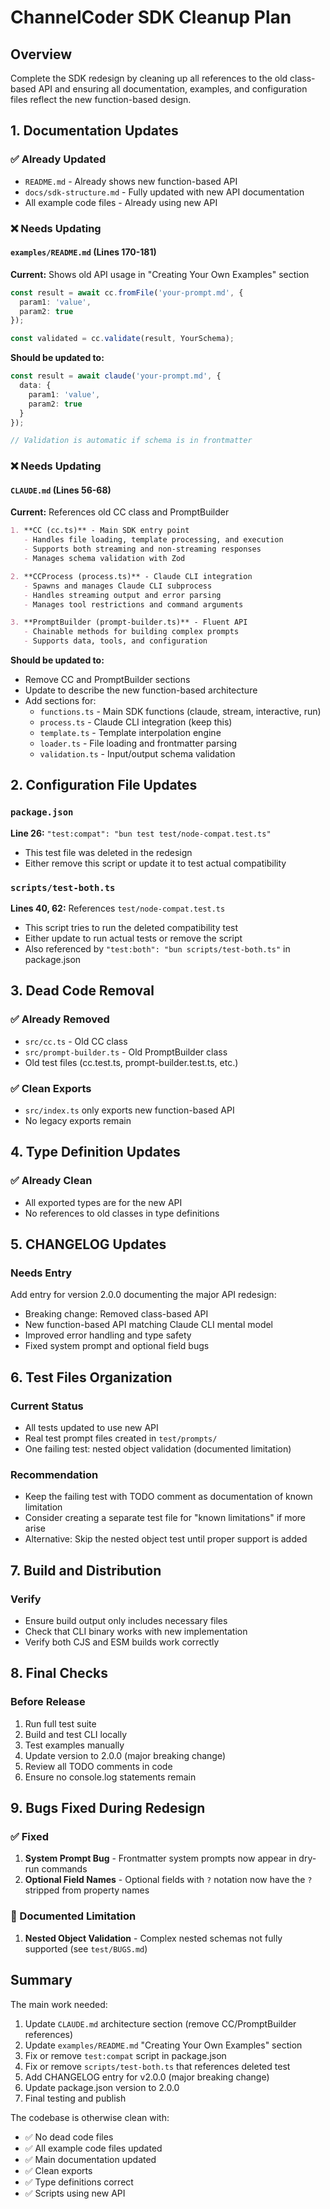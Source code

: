 # ChannelCoder SDK Cleanup Plan

## Overview
Complete the SDK redesign by cleaning up all references to the old class-based API and ensuring all documentation, examples, and configuration files reflect the new function-based design.

## 1. Documentation Updates

### ✅ Already Updated
- `README.md` - Already shows new function-based API
- `docs/sdk-structure.md` - Fully updated with new API documentation
- All example code files - Already using new API

### ❌ Needs Updating

#### `examples/README.md` (Lines 170-181)
**Current:** Shows old API usage in "Creating Your Own Examples" section
```typescript
const result = await cc.fromFile('your-prompt.md', {
  param1: 'value',
  param2: true
});

const validated = cc.validate(result, YourSchema);
```

**Should be updated to:**
```typescript
const result = await claude('your-prompt.md', {
  data: {
    param1: 'value',
    param2: true
  }
});

// Validation is automatic if schema is in frontmatter
```

### ❌ Needs Updating

#### `CLAUDE.md` (Lines 56-68)
**Current:** References old CC class and PromptBuilder
```markdown
1. **CC (cc.ts)** - Main SDK entry point
   - Handles file loading, template processing, and execution
   - Supports both streaming and non-streaming responses
   - Manages schema validation with Zod

2. **CCProcess (process.ts)** - Claude CLI integration
   - Spawns and manages Claude CLI subprocess
   - Handles streaming output and error parsing
   - Manages tool restrictions and command arguments

3. **PromptBuilder (prompt-builder.ts)** - Fluent API
   - Chainable methods for building complex prompts
   - Supports data, tools, and configuration
```

**Should be updated to:**
- Remove CC and PromptBuilder sections
- Update to describe the new function-based architecture
- Add sections for:
  - `functions.ts` - Main SDK functions (claude, stream, interactive, run)
  - `process.ts` - Claude CLI integration (keep this)
  - `template.ts` - Template interpolation engine
  - `loader.ts` - File loading and frontmatter parsing
  - `validation.ts` - Input/output schema validation

## 2. Configuration File Updates

### `package.json`
**Line 26:** `"test:compat": "bun test test/node-compat.test.ts"`
- This test file was deleted in the redesign
- Either remove this script or update it to test actual compatibility

### `scripts/test-both.ts`
**Lines 40, 62:** References `test/node-compat.test.ts`
- This script tries to run the deleted compatibility test
- Either update to run actual tests or remove the script
- Also referenced by `"test:both": "bun scripts/test-both.ts"` in package.json

## 3. Dead Code Removal

### ✅ Already Removed
- `src/cc.ts` - Old CC class
- `src/prompt-builder.ts` - Old PromptBuilder class
- Old test files (cc.test.ts, prompt-builder.test.ts, etc.)

### ✅ Clean Exports
- `src/index.ts` only exports new function-based API
- No legacy exports remain

## 4. Type Definition Updates

### ✅ Already Clean
- All exported types are for the new API
- No references to old classes in type definitions

## 5. CHANGELOG Updates

### Needs Entry
Add entry for version 2.0.0 documenting the major API redesign:
- Breaking change: Removed class-based API
- New function-based API matching Claude CLI mental model
- Improved error handling and type safety
- Fixed system prompt and optional field bugs

## 6. Test Files Organization

### Current Status
- All tests updated to use new API
- Real test prompt files created in `test/prompts/`
- One failing test: nested object validation (documented limitation)

### Recommendation
- Keep the failing test with TODO comment as documentation of known limitation
- Consider creating a separate test file for "known limitations" if more arise
- Alternative: Skip the nested object test until proper support is added

## 7. Build and Distribution

### Verify
- Ensure build output only includes necessary files
- Check that CLI binary works with new implementation
- Verify both CJS and ESM builds work correctly

## 8. Final Checks

### Before Release
1. Run full test suite
2. Build and test CLI locally
3. Test examples manually
4. Update version to 2.0.0 (major breaking change)
5. Review all TODO comments in code
6. Ensure no console.log statements remain

## 9. Bugs Fixed During Redesign

### ✅ Fixed
1. **System Prompt Bug** - Frontmatter system prompts now appear in dry-run commands
2. **Optional Field Names** - Optional fields with `?` notation now have the `?` stripped from property names

### 📝 Documented Limitation
1. **Nested Object Validation** - Complex nested schemas not fully supported (see `test/BUGS.md`)

## Summary

The main work needed:
1. Update `CLAUDE.md` architecture section (remove CC/PromptBuilder references)
2. Update `examples/README.md` "Creating Your Own Examples" section
3. Fix or remove `test:compat` script in package.json
4. Fix or remove `scripts/test-both.ts` that references deleted test
5. Add CHANGELOG entry for v2.0.0 (major breaking change)
6. Update package.json version to 2.0.0
7. Final testing and publish

The codebase is otherwise clean with:
- ✅ No dead code files
- ✅ All example code files updated
- ✅ Main documentation updated
- ✅ Clean exports
- ✅ Type definitions correct
- ✅ Scripts using new API